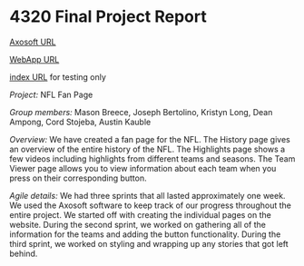 # 4320 Final Project Report

[Axosoft URL](https://kristynl.axosoft.com/)

[WebApp URL](http://72.14.185.133/4320-Final/php/login_form.php)

[index URL](http://72.14.185.133/4320-Final/html/INDEX.html) for testing only

*Project:* NFL Fan Page

*Group members:* Mason Breece,
               Joseph Bertolino,
               Kristyn Long, 
               Dean Ampong,
               Cord Stojeba,
               Austin Kauble
			   
*Overview:* We have created a fan page for the NFL. The History page gives an overview of the entire history of the NFL. The Highlights page shows a few videos including highlights from different teams and seasons. The Team Viewer page allows you to view information about each team when you press on their corresponding button. 

*Agile details:* We had three sprints that all lasted approximately one week. We used the Axosoft software to keep track of our progress throughout the entire project. We started off with creating the individual pages on the website. During the second sprint, we worked on gathering all of the information for the teams and adding the button functionality. During the third sprint, we worked on styling and wrapping up any stories that got left behind.
                
                


